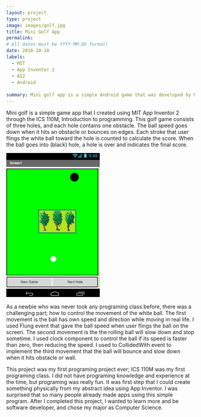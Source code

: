 ```yaml
---
layout: project
type: project
image: images/golf.jpg
title: Mini Golf App
permalink: 
# All dates must be YYYY-MM-DD format!
date: 2016-10-10
labels:
  - MIT
  - App Inventor 2
  - AI2
  - Android
  
summary: Mini golf app is a simple Android game that was developed by MIT App Inventor 2.
---
```



Mini golf is a simple game app that I created using MIT App Inventor 2 through the ICS 110M, Introduction to programming. This golf game consists of three holes, and each hole contains one obstacle. The ball speed goes down when it hits an obstacle or bounces on edges. Each stroke that user flings the white ball toward the hole is counted to calculate the score. When the ball goes into (black) hole, a hole is over and indicates the final score.


<img class="ui medium left floated rounded image" src="../images/minigolf.jpg"> 


As a newbie who was never took any programing class before, there was a challenging part; how to control the movement of the white ball. The first movement is the ball has own speed and direction while moving in real life. I used Flung event that gave the ball speed when user flings the ball on the screen. The second movement is the the rolling ball will slow down and stop sometime. I used clock component to control the ball if its speed is faster than zero, then reducing the speed. I used to CollidedWith event to implement the third movement that the ball will bounce and slow down when it hits obstacle or wall. 

This project was my first programing project ever; ICS 110M was my first programing class. I did not have programing knowledge and experience at the time, but programing was really fun. It was first step that I could create something physically from my abstract idea using App Inventor. I was surprised that so many people already made apps using this simple program. After I completed this project, I wanted to learn more and be software developer, and chose my major as Computer Science. 





